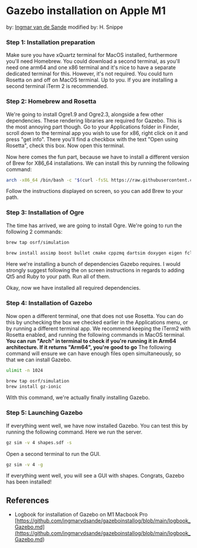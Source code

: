 # Gazebo installation on Apple M1 
by: [Ingmar van de Sande](https://github.com/ingmarvdsande/gazeboinstallog/blob/main/logbook_Gazebo.md)
modified by: H. Snippe

### Step 1: Installation preparation

Make sure you have xQuartz terminal for MacOS installed, furthermore you'll need Homebrew. You could download a second terminal, as you'll need one arm64 and one x86 terminal and it's nice to have a separate dedicated terminal for this. However, it's not required. You could turn Rosetta on and off on MacOS terminal. Up to you. If you are installing a second terminal iTerm 2 is recommended.

### Step 2: Homebrew and Rosetta

We're going to install Ogre1.9 and Ogre2.3, alongside a few other dependencies. These rendering libraries are required for Gazebo. This is the most annoying part though. Go to your Applications folder in Finder, scroll down to the terminal app you wish to use for x86, right click on it and press "get info". There you'll find a checkbox with the text "Open using Rosetta", check this box. Now open this terminal. 

Now here comes the fun part, because we have to install a different version of Brew for X86_64 installations. We can install this by running the following command: 

```bash
arch -x86_64 /bin/bash -c "$(curl -fsSL https://raw.githubusercontent.com/Homebrew/install/HEAD/install.sh)"
```

Follow the instructions displayed on screen, so you can add Brew to your path. 

### Step 3: Installation of Ogre

The time has arrived, we are going to install Ogre. 
We're going to run the following 2 commands:

```bash
brew tap osrf/simulation

brew install assimp boost bullet cmake cppzmq dartsim doxygen eigen fcl ffmpeg flann freeimage freetype gdal gflags google-benchmark gts ipopt jsoncpp libccd libyaml libzzip libzip nlopt ode open-scene-graph ossp-uuid ogre1.9 ogre2.3 pkg-config protobuf qt@5 qwt-qt5 rapidjson ruby tbb tinyxml tinyxml2 urdfdom zeromq
```

Here we're installing a bunch of dependencies Gazebo requires. I would strongly suggest following the on screen instructions in regards to adding Qt5 and Ruby to your path. Run all of them.

Okay, now we have installed all required dependencies. 

### Step 4: Installation of Gazebo

Now open a different terminal, one that does not use Rosetta. You can do this by unchecking the box we checked earlier in the Applications menu, or by running a different terminal app. We recommend keeping the iTerm2 with Rosetta enabled, and running the following commands in MacOS terminal. 
**You can run "Arch" in terminal to check if you're running it in Arm64 architecture. If it returns "Arm64", you're good to go**
The following command will ensure we can have enough files open simultaneously, so that we can install Gazebo.

```bash
ulimit -n 1024
```

```bash
brew tap osrf/simulation
brew install gz-ionic
```
With this command, we're actually finally installing Gazebo. 

### Step 5: Launching Gazebo 

If everything went well, we have now installed Gazebo. You can test this by running the following command. Here we run the server.
```bash
gz sim -v 4 shapes.sdf -s
```
Open a second terminal to run the GUI.
```bash
gz sim -v 4 -g
```

If everything went well, you will see a GUI with shapes. Congrats, Gazebo has been installed!

## References

- Logbook for installation of Gazebo on M1 Macbook Pro [https://github.com/ingmarvdsande/gazeboinstallog/blob/main/logbook_Gazebo.md](<https://github.com/ingmarvdsande/gazeboinstallog/blob/main/logbook_Gazebo.md>)